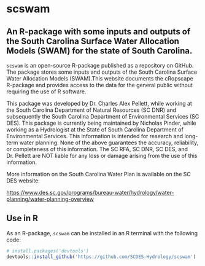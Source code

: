 <!-- README.md is generated from README.Rmd. Please edit that file -->

# scswam

## An R-package with some inputs and outputs of the South Carolina Surface Water Allocation Models (SWAM) for the state of South Carolina.

`scswam` is an open-source R-package published as a repository on
GitHub. The package stores some inputs and outputs of the South Carolina 
Surface Water Allocation Models (SWAM).This website documents the cRopscape 
R-package and provides access to the data for the general public without requiring 
the use of R software.

This package was developed by Dr. Charles Alex Pellett, while working at
the South Carolina Department of Natural Resources (SC DNR) and
subsequently the South Carolina Department of Environmental Services (SC
DES). This package is currently being maintained by Nicholas Pinder, while
working as a Hydrologist at the State of South Carolina Department of 
Environmental Services. This information is intended for research and long-term water
planning. None of the above guarantees the accuracy, reliability, or
completeness of this information. The SC RFA, SC DNR, SC DES, and
Dr. Pellett are NOT liable for any loss or damage arising from the use
of this information.

More information on the South Carolina Water Plan is available on the SC
DES website:

<https://www.des.sc.gov/programs/bureau-water/hydrology/water-planning/water-planning-overview>


## Use in R

As an R-package, `scswam` can be installed in an R terminal with
the following code:

``` r
# install.packages('devtools') 
devtools::install_github('https://github.com/SCDES-Hydrology/scswam')
```
